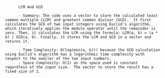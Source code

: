 
          LCM And GCD

          - Summary: The code uses a vector to store the calculated least common multiple (LCM) and greatest common divisor (GCD).  It first calculates the GCD of two input integers using Euclid's algorithm, which iteratively applies the modulo operator until the remainder is zero. Then, it calculates the LCM using the formula: LCM(a, b) = (a * b) / GCD(a, b). Finally, it stores the LCM and GCD in a vector and returns it.

          - Time Complexity: O(log(min(a, b))) because the GCD calculation using Euclid's algorithm has a logarithmic time complexity with respect to the smaller of the two input numbers.
          - Space Complexity: O(1) as the space used is constant regardless of the input size.  The vector to store the result has a fixed size of 2.
          